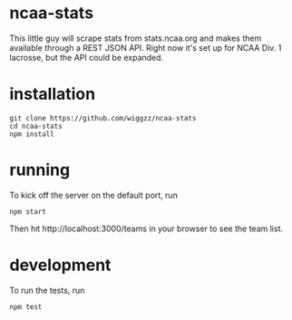 # ncaa-stats

This little guy will scrape stats from stats.ncaa.org and makes them available through a REST JSON API. Right now it's set up for NCAA Div. 1 lacrosse, but the API could be expanded.

# installation

```
git clone https://github.com/wiggzz/ncaa-stats
cd ncaa-stats
npm install
```

# running

To kick off the server on the default port, run

```
npm start
```

Then hit http://localhost:3000/teams in your browser to see the team list.

# development

To run the tests, run

```
npm test
```
